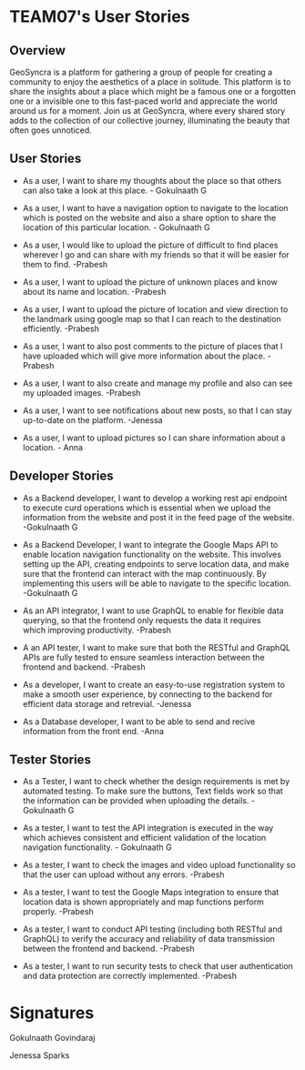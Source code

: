 # TEAM07's User Stories

## Overview
GeoSyncra is a platform for gathering a group of people for creating a community to enjoy the aesthetics of a place in solitude. This platform is to share the insights about a place which might be a famous one or a forgotten one or a invisible one to this fast-paced world and appreciate the world around us for a moment. Join us at GeoSyncra, where every shared story adds to the collection of our collective journey, illuminating the beauty that often goes unnoticed.

## User Stories

- As a user, I want to share my thoughts about the place so that others can also take a look at this place. - Gokulnaath G
- As a user, I want to have a navigation option to navigate to the location which is posted on the website and also a share option to share the location of this particular location. - Gokulnaath G

- As a user, I would like to upload the picture of difficult to find places wherever I go and can share with my friends so that it will be easier for them to find. -Prabesh
- As a user, I want to upload the picture of unknown places and know about its name and location. -Prabesh

- As a user, I want to upload the picture of location and view direction to the landmark using google map so that I can reach to the destination efficiently. -Prabesh
- As a user, I want to also post comments to the picture of places that I have uploaded which will give more information about the place. -Prabesh

- As a user, I want to also create and manage my profile and also can see my uploaded images. -Prabesh
- As a user, I want to see notifications about new posts, so that I can stay up-to-date on the platform. -Jenessa
- As a user, I want to upload pictures so I can share information about a location. - Anna

## Developer Stories

- As a Backend developer, I want to develop a working rest api endpoint to execute curd operations which is essential when we upload the information from the website and post it in the feed page of the website. -Gokulnaath G
- As a Backend Developer, I want to integrate the Google Maps API to enable location navigation functionality on the website. This involves setting up the API, creating endpoints to serve location data, and make sure that the frontend can interact with the map continuously. By implementing this users will be able to navigate to the specific location. -Gokulnaath G

- As an API integrator,  I want to use GraphQL to enable for flexible data querying, so that the frontend only requests the data it requires which improving productivity. -Prabesh
- A an API tester, I want to make sure that both the RESTful and GraphQL APIs are fully tested to ensure seamless interaction between the frontend and backend. -Prabesh
- As a developer, I want to create an easy-to-use registration system to make a smooth user experience, by connecting to the backend for efficient data storage and retrevial. -Jenessa
- As a Database developer, I want to be able to send and recive information from the front end. -Anna

## Tester Stories

- As a Tester, I want to check whether the design requirements is met by automated testing. To make sure the buttons, Text fields work so that the information can be provided when uploading the details. - Gokulnaath G
- As a tester, I want to test the API integration is executed in the way which achieves consistent and efficient validation of the location navigation functionality. - Gokulnaath G

- As a tester, I want to check the images and video upload functionality so that the user can upload without any errors. -Prabesh
- As a tester, I want to test the Google Maps integration to ensure that location data is shown appropriately and map functions perform properly. -Prabesh
- As a tester, I want to conduct API testing (including both RESTful and GraphQL) to verify the accuracy and reliability of data transmission between the frontend and backend. -Prabesh
- As a tester, I want to run security tests to check that user authentication and data protection are correctly implemented. -Prabesh


# Signatures
Gokulnaath Govindaraj

Jenessa Sparks


   
